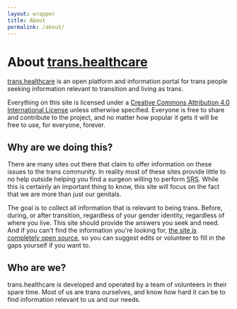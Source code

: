 ```yaml
---
layout: wrapper
title: About
permalink: /about/
---
```


About [trans.healthcare][self]
================

[trans.healthcare][self] is an open platform and information portal
for trans people seeking information relevant to transition and living
as trans.

Everything on this site is licensed under a 
[Creative Commons Attribution 4.0 International License][cc-by-40]
unless otherwise specified.  Everyone is free to share and contribute to
the project, and no matter how popular it gets it will be free to use,
for everyone, forever.

Why are we doing this?
----------------------

There are many sites out there that claim to offer information on
these issues to the trans community.  In reality most of these
sites provide little to no help outside helping you find a surgeon
willing to perform <abbr title="Sexual Re-assignment Surgery">SRS</abbr>.
While this is certainly an important thing to know, this site will
focus on the fact that we are more than just our genitals.

The goal is to collect all information that is relevant to being 
trans.  Before, during, or after transition, regardless of your
gender identity, regardless of where you live.  This site should
provide the answers you seek and need.  And if you can't find 
the information you're looking for, [the site is completely open source][github], 
so you can suggest edits or volunteer to fill
in the gaps yourself if you want to.

Who are we?
-----------

trans.healthcare is developed and operated by a team of volunteers in
their spare time.  Most of us are trans ourselves, and know how hard it
can be to find information relevant to us and our needs.

[self]: http://trans.healthcare/
[github]: https://github.com/transhealth/transhealth.github.io
[cc-by-40]: http://creativecommons.org/licenses/by/4.0/
